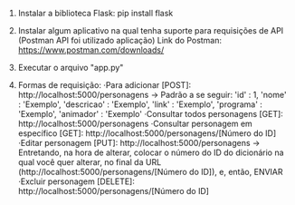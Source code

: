 1) Instalar a biblioteca Flask:
   pip install flask

2) Instalar algum aplicativo na qual tenha suporte para requisições de API (Postman API foi utilizado aplicação)
  Link do Postman: https://www.postman.com/downloads/
  
3) Executar o arquivo "app.py"

4) Formas de requisição:
  ·Para adicionar [POST]: http://localhost:5000/personagens
     -> Padrão a se seguir:
        'id' : 1,
        'nome' : 'Exemplo',
        'descricao' : 'Exemplo',
        'link' : 'Exemplo',
        'programa' : 'Exemplo',
        'animador' : 'Exemplo'
  ·Consultar todos personagens [GET]: http://localhost:5000/personagens
  ·Consultar personagem em específico [GET]: http://localhost:5000/personagens/[Número do ID]
  ·Editar personagem [PUT]: http://localhost:5000/personagens
     -> Entretando, na hora de alterar, colocar o número do ID do dicionário na qual você quer alterar, no final da URL
        (http://localhost:5000/personagens/[Número do ID]), e, então, ENVIAR
  ·Excluir personagem [DELETE]: http://localhost:5000/personagens/[Número do ID]
